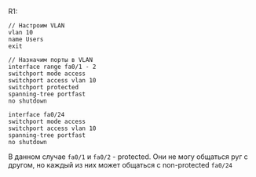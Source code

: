 R1:
```
// Настроим VLAN
vlan 10
name Users
exit

// Назначим порты в VLAN
interface range fa0/1 - 2
switchport mode access
switchport access vlan 10
switchport protected
spanning-tree portfast
no shutdown

interface fa0/24
switchport mode access
switchport access vlan 10
spanning-tree portfast
no shutdown
```

В данном случае `fa0/1` и `fa0/2` - protected. Они не могу общаться руг с другом, но каждый из них может общаться с non-protected `fa0/24`
